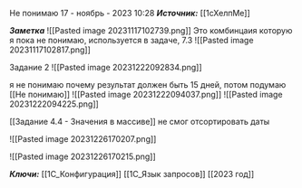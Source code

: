 
Не понимаю
 17 - ноябрь - 2023  10:28 
***Источник:*** [[1сХелпМе]]

***Заметка*** 
  ![[Pasted image 20231117102739.png]]
  Это комбинцаия которую я пока не понимаю, используется в задаче, 7.3
  ![[Pasted image 20231117102817.png]]




Задание 2
![[Pasted image 20231222092834.png]]


я не понимаю почему результат должен быть 15 дней, потом подумаю  [[Не понимаю]]
![[Pasted image 20231222094037.png]]
![[Pasted image 20231222094225.png]]


[[Задание 4.4 - Значения в массиве]] 
не смог отсортировать даты

![[Pasted image 20231226170207.png]]

![[Pasted image 20231226170215.png]]



***Ключи:*** [[1С_Конфигурация]] [[1C_Язык запросов]] [[2023 год]]